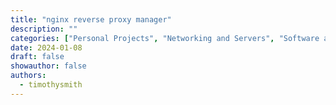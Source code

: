 ```yaml
---
title: "nginx reverse proxy manager"
description: ""
categories: ["Personal Projects", "Networking and Servers", "Software and Tools", "Virtualization", "Web Development"]
date: 2024-01-08
draft: false
showauthor: false
authors:
  - timothysmith
---
```

